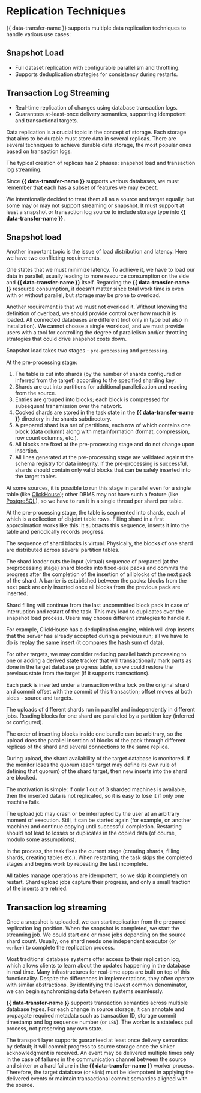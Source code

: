 # Replication Techniques

{{ data-transfer-name }} supports multiple data replication techniques to handle various use cases:

## Snapshot Load
- Full dataset replication with configurable parallelism and throttling.
- Supports deduplication strategies for consistency during restarts.

## Transaction Log Streaming
- Real-time replication of changes using database transaction logs.
- Guarantees at-least-once delivery semantics, supporting idempotent and transactional targets.


Data replication is a crucial topic in the concept of storage. Each storage that aims to be durable must store data in several replicas. There are several techniques to achieve durable data storage, the most popular ones based on transaction logs.

The typical creation of replicas has 2 phases: snapshot load and transaction log streaming.

Since **{{ data-transfer-name }}** supports various databases, we must remember that each has a subset of features we may expect.

We intentionally decided to treat them all as a source and target equally, but some may or may not support streaming or snapshot. It must support at least a snapshot or transaction log source to include storage type into **{{ data-transfer-name }}**.


## Snapshot load

Another important topic is the issue of load distribution and latency. Here we have two conflicting requirements.

One states that we must minimize latency. To achieve it, we have to load our data in parallel, usually leading to more resource consumption on the side and **{{ data-transfer-name }}** itself. Regarding the **{{ data-transfer-name }}** resource consumption, it doesn't matter since total work time is even with or without parallel, but storage may be prone to overload.

Another requirement is that we must not overload it. Without knowing the definition of overload, we should provide control over how much it is loaded. All connected databases are different (not only in type but also in installation). We cannot choose a single workload, and we must provide users with a tool for controlling the degree of parallelism and/or throttling strategies that could drive snapshot costs down.

Snapshot load takes two stages - `pre-processing` and `processing`.

At the pre-processing stage:

1. The table is cut into shards (by the number of shards configured or inferred from the target) according to the specified sharding key.
2. Shards are cut into partitions for additional parallelization and reading from the source.
3. Entries are grouped into blocks; each block is compressed for subsequent transmission over the network.
4. Cooked shards are stored in the task state in the **{{ data-transfer-name }}** directory in the shards subdirectory.
5. A prepared shard is a set of partitions, each row of which contains one block (data column) along with metainformation (format, compression, row count columns, etc.).
6. All blocks are fixed at the pre-processing stage and do not change upon insertion.
7. All lines generated at the pre-processing stage are validated against the schema registry for data integrity. If the pre-processing is successful, shards should contain only valid blocks that can be safely inserted into the target tables.

At some sources, it is possible to run this stage in parallel even for a single table (like <span style="text-decoration:underline;">ClickHouse</span>); other DBMS may not have such a feature (like <span style="text-decoration:underline;">PostgreSQL</span>), so we have to run it in a single thread per shard per table.

At the pre-processing stage, the table is segmented into shards, each of which is a collection of disjoint table rows. Filling shard in a first approximation works like this: it subtracts this sequence, inserts it into the table and periodically records progress.

The sequence of shard blocks is virtual. Physically, the blocks of one shard are distributed across several partition tables.

The shard loader cuts the input (virtual) sequence of prepared (at the preprocessing stage) shard blocks into fixed-size packs and commits the progress after the completion of the insertion of all blocks of the next pack of the shard. A barrier is established between the packs: blocks from the next pack are only inserted once all blocks from the previous pack are inserted.

Shard filling will continue from the last uncommitted block pack in case of interruption and restart of the task. This may lead to duplicates over the snapshot load process. Users may choose different strategies to handle it.

For example, ClickHouse has a deduplication engine, which will drop inserts that the server has already accepted during a previous run; all we have to do is replay the same insert (it compares the hash sum of data).

For other targets, we may consider reducing parallel batch processing to one or adding a derived state tracker that will transactionally mark parts as done in the target database progress table, so we could restore the previous state from the target (if it supports transactions).

Each pack is inserted under a transaction with a lock on the original shard and commit offset with the commit of this transaction; offset moves at both sides - source and targets.

The uploads of different shards run in parallel and independently in different jobs. Reading blocks for one shard are paralleled by a partition key (inferred or configured).

The order of inserting blocks inside one bundle can be arbitrary, so the upload does the parallel insertion of blocks of the pack through different replicas of the shard and several connections to the same replica.

During upload, the shard availability of the target database is monitored. If the monitor loses the quorum (each target may define its own rule of defining that quorum) of the shard target, then new inserts into the shard are blocked.

The motivation is simple: if only 1 out of 3 sharded machines is available, then the inserted data is not replicated, so it is easy to lose it if only one machine fails.

The upload job may crash or be interrupted by the user at an arbitrary moment of execution. Still, it can be started again (for example, on another machine) and continue copying until successful completion. Restarting should not lead to losses or duplicates in the copied data (of course, modulo some assumptions).

In the process, the task fixes the current stage (creating shards, filling shards, creating tables etc.). When restarting, the task skips the completed stages and begins work by repeating the last incomplete.

All tables manage operations are idempotent, so we skip it completely on restart. Shard upload jobs capture their progress, and only a small fraction of the inserts are retried.


## Transaction log streaming

Once a snapshot is uploaded, we can start replication from the prepared replication log position. When the snapshot is completed, we start the streaming job. We could start one or more jobs depending on the source shard count. Usually, one shard needs one independent executor (or `worker`) to complete the replication process.

Most traditional database systems offer access to their replication log, which allows clients to learn about the updates happening in the database in real time. Many infrastructures for real-time apps are built on top of this functionality. Despite the differences in implementations, they often operate with similar abstractions. By identifying the lowest common denominator, we can begin synchronizing data between systems seamlessly.

**{{ data-transfer-name }}** supports transaction semantics across multiple database types. For each change in source storage, it can annotate and propagate required metadata such as transaction ID, storage commit timestamp and log sequence number (or `LSN`). The worker is a stateless pull process, not preserving any own state.

The transport layer supports guaranteed at least once delivery semantics by default; it will commit progress to source storage once the sinker acknowledgment is received. An event may be delivered multiple times only in the case of failures in the communication channel between the source and sinker or a hard failure in the **{{ data-transfer-name }}** worker process. Therefore, the target database (or `Sink`) must be idempotent in applying the delivered events or maintain transactional commit semantics aligned with the source.
